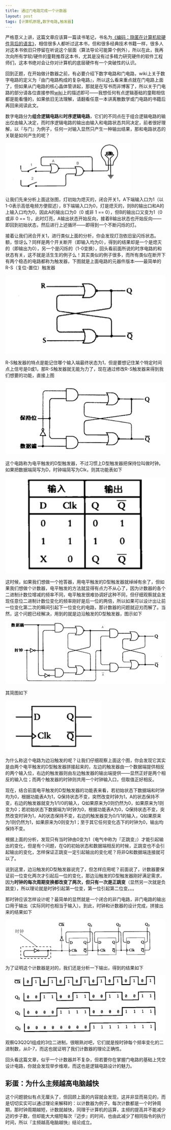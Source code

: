 ```yaml
---
title: 通过门电路完成一个计数器
layout: post
tags: [计算机原理,数字电路,触发器]
---
```


严格意义上讲，这篇文章应该算一篇读书笔记，书名为[《编码：隐匿在计算机软硬件背后的语言》](http://book.douban.com/subject/4822685/)，相信很多人都听过这本书，但和很多经典技术书籍一样，很多人对这本书依旧只停留在听说这个层面（算法导论可能算个例外），所以在此，我再次向所有学软/硬件的童鞋推荐这本书，尤其是没有过多精力研究硬件的软件工程师们，这本书绝对会让你对计算机的底层硬件有一个突破性的认识。

回到正题，在开始做计数器之前，有必要介绍下数字电路和门电路，wiki上关于数字电路的定义为『由门电路构成的复杂电路』，所以这么看来重点就在门电路上面了，但如果从门电路的核心晶体管讲起，那就是在写书而非博客了，所以关于门电路的部分请各位直接参照[wiki](http://zh.wikipedia.org/wiki/%E9%82%8F%E8%BC%AF%E9%96%98)上的描述即可——我想任何有点逻辑基础的童鞋相信都是能看懂的，如果依旧无法理解，请翻看任意一本讲离散数学或门电路的书籍后再回来阅读此文。

数字电路分为**组合逻辑电路**和**时序逻辑电路**，它们的不同点在于组合逻辑电路的输出仅由输入决定，而时序逻辑电路的输出由输入和电路状态共同决定，前者很好理解，以『与门』为例子，任何一对输入显然只产生一种输出结果，那和电路状态的关联是如何产生的呢？

![](/media/img/2013/Counter-01.png)

让我们先来分析上面这张图，灯初始为熄灭的，闭合开关1，A下端输入口为1（以1-0表示高低电频方便叙述），B下端输入口为0，灯是熄灭的，则B的输出口和A的上输入口均为0，因此A的输出口为0（0 或非 1 == 0），但B的输出口又变为1（0 或非 0 == 1），此时灯亮，A输出状态开始反向，接着B输出状态也开始反向——即回到初始状态，然后进行上述循环——即得到一个不断闪烁的灯。

接着让我们闭合开关1，进行类似上面的分析，你会发现灯泡依旧呈闪烁状态。额，惊讶么？同样是两个开关断开（即输入均为0），得到的结果却是一个是熄灭的（即输出为0），另一个是闪烁的（1-0变换），回头看前面所说的时序电路的和状态有关，这不就是活生生的例子么！其实类似的例子很多，而所有类似在断开下有两个稳态的电路都称为触发器，下图就是上面电路的元器件版本——最简单的R-S（复位-置位）触发器

![](/media/img/2013/Counter-02.png)

R-S触发器的特点是能记住哪个输入端最终状态为1，但是要想记住某个特定时间点上信号是0或1，那R-S触发器就无能为力了，现在通过修改R-S触发器来得到我们想要的功能，直接上图

![](/media/img/2013/Counter-03.png)

这个电路称为电平触发的D型触发器，不过习惯上D型触发器把保持位叫做时钟。如果把数据端简写为D，时钟端简写为Clk，则其功能表如下

![](/media/img/2013/Counter-04.png)

这时候，如果我们想做一个抢答器，用电平触发的D型触发器就绰绰有余了，但如果我们想做个计数器，电平触发的方法就显得有点力不从心了，因为计数器的各个二进制计数位增减的频率不同，电平触发很难协调好这种不同，但仔细观察就会发现任意位二进制计数位变化的频率刚好是后一位的两倍，所以如果可以设计出让前一位变化第二次的瞬间引起下一位变化的电路，那计数器的问题就迎刃而解了。当然，这个问题已经解决，用到的就是边沿触发的D型触发器，图示如下

![](/media/img/2013/Counter-05.png)

其简图如下

![](/media/img/2013/Counter-06.png)

为什么称这个电路为边沿触发的呢？让我们仔细观察上面这个图，你会发现它其实是由两个电平触发的D型触发器拼接起来的，左边的触发器由一个数据端提供相反的两个输入位，右边的触发器则由左边触发器的输出端提供——显然正好是两个相反的输入位；而两个触发器的时钟则共用一个时钟输入口，但取值正好相反。

现在，结合前面电平触发的D型触发器的功能表来看，若初始状态下数据端和时钟均为0，根据功能表A为1，Q保持状态不变，突然改变时钟为1，A的状态保持不变，右边的触发器就变为1/1/0的输入，Q如果原来为0则仍然为0，如果原来为1则变为0；若初始状态下数据端为1时钟为0，根据功能表A为0，Q保持状态不变，突然改变时钟为1，A的状态保持不变，右边的触发器变为0/1/1的输入，Q如果原来为1则仍然为1，如果原来为0则变为1；至于其它任何变化态下的时钟为0，输出均保持不变。

根据上面的分析，发现只有当时钟由0变为1（电气中称为『正跳变』）才能引起输出的变化，但是有个问题，在Q的初始状态和数据端相反的时候，正跳变也不会引起输出的变化，怎样保证正跳变一定引起输出的变化呢？将非Q和数据端连接就可以了。

说到这里，边沿触发的D型触发器说完了，但怎样应用呢？前面说了，计数器要保证前一位变化两次才引起后一位的变化，那边沿触发的D型触发器刚好满足需求，因为**时钟的每次周期变换都改变了两次，但只有一次是正跳变**（显然另一次就是负跳变），所以理论就是时钟引起第一位变，第一位引起第二位变。。。

那时钟应该怎样设计呢？最简单的显然就是一个闭合的非门电路，非门电路的输出口用于输出（实际同时也相当于输入）。到此，时钟和计数器的设计完成，拼接出来的结果如下

![](/media/img/2013/Counter-07.png)

为了证明这个计数器是对的，我们还是分析一下输出，得到的结果如下

![](/media/img/2013/Counter-08.png)

观察Q3Q2Q1组成的3位二进制，很眼熟对吧，它们就是按时钟每个频率变化的二进制数，从0-7，而这也就证明了我们计数器的理论正确性。

回头看这篇文章，似乎一个计数器并不复杂，但若要你在掌握门电路的基础上凭空设计电路，你就会发现举步维艰，而这也是逻辑电路设计的魅力。

## 彩蛋：为什么主频越高电脑越快

这个问题貌似有点无厘头了，但回顾上面的内容就会发现，这并非显而易见的，而是切切实实可以通过理论来解释的：以计数器为例子，每次计数都是一个时钟周期，那时钟周期越短，计数就越快，同理于计算机的运算，主频的提高并不能减少迈的步子数，但却能大大缩短每次『迈步』的时间，也由此减少了相同指令的执行时间，所以『主频越高电脑越快』结论成立。
